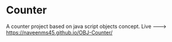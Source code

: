 # Counter

A counter project based on java script objects concept.
Live
--->  https://naveenms45.github.io/OBJ-Counter/
